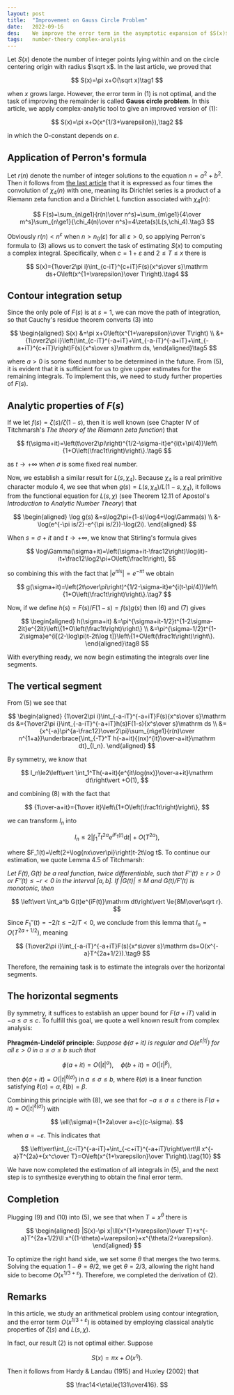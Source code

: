 ```yaml
---
layout: post
title:  "Improvement on Gauss Circle Problem"
date:   2022-09-16
des:    We improve the error term in the asymptotic expansion of $S(x)$ from the last article
tags:   number-theory complex-analysis
---
```

Let $S(x)$ denote the number of integer points lying within and on the circle centering origin with radius $\sqrt x$. In the last article, we proved that

$$
S(x)=\pi x+O(\sqrt x)\tag1
$$

when $x$ grows large. However, the error term in (1) is not optimal, and the task of improving the remainder is called **Gauss circle problem**. In this article, we apply complex-analytic tool to give an improved version of (1):

$$
S(x)=\pi x+O(x^{1/3+\varepsilon}),\tag2
$$

in which the O-constant depends on $\varepsilon$.

## Application of Perron's formula

Let $r(n)$ denote the number of integer solutions to the equation $n=a^2+b^2$. Then it follows from [the last article](/2022/08/30/sum-of-two-squares.html) that it is expressed as four times the convolution of $\chi_4(n)$ with one, meaning its Dirichlet series is a product of a Riemann zeta function and a Dirichlet L function associated with $\chi_4(n)$:

$$
F(s)=\sum_{n\ge1}{r(n)\over n^s}=\sum_{m\ge1}{4\over m^s}\sum_{n\ge1}{\chi_4(n)\over n^s}=4\zeta(s)L(s,\chi_4).\tag3
$$

Obviously $r(n)<n^\varepsilon$ when $n>n_0(\varepsilon)$ for all $\varepsilon>0$, so applying Perron's formula to (3) allows us to convert the task of estimating $S(x)$ to computing a complex integral. Specifically, when $c=1+\varepsilon$ and $2\le T\le x$ there is

$$
S(x)={1\over2\pi i}\int_{c-iT}^{c+iT}F(s){x^s\over s}\mathrm ds+O\left(x^{1+\varepsilon}\over T\right).\tag4
$$

## Contour integration setup

Since the only pole of $F(s)$ is at $s=1$, we can move the path of integration, so that Cauchy's residue theorem converts (3) into

$$
\begin{aligned}
S(x)
&=\pi x+O\left(x^{1+\varepsilon}\over T\right) \\
&+{1\over2\pi i}\left(\int_{c-iT}^{-a+iT}+\int_{-a-iT}^{-a+iT}+\int_{-a+iT}^{c+iT}\right)F(s){x^s\over s}\mathrm ds,
\end{aligned}\tag5
$$

where $a>0$ is some fixed number to be determined in the future. From (5), it is evident that it is sufficient for us to give upper estimates for the remaining integrals. To implement this, we need to study further properties of $F(s)$.

## Analytic properties of $F(s)$

If we let $f(s)=\zeta(s)/\zeta(1-s)$, then it is well known (see Chapter IV of Titchmarsh's _The theory of the Riemann zeta function_) that

$$
f(\sigma+it)=\left(t\over2\pi\right)^{1/2-\sigma-it}e^{i(t+\pi/4)}\left\{1+O\left(\frac1t\right)\right\}.\tag6
$$

as $t\to+\infty$ when $\sigma$ is some fixed real number.

Now, we establish a similar result for $L(s,\chi_4)$. Because $\chi_4$ is a real primitive character modulo 4, we see that when $g(s)=L(s,\chi_4)/L(1-s,\chi_4)$, it follows from the functional equation for $L(s,\chi)$ (see Theorem 12.11 of Apostol's _Introduction to Analytic Number Theory_) that

$$
\begin{aligned}
\log g(s)
&=s\log2\pi+(1-s)\log4+\log\Gamma(s) \\
&-\log(e^{-\pi is/2}-e^{\pi is/2})-\log(2i).
\end{aligned}
$$

When $s=\sigma+it$ and $t\to+\infty$, we know that Stirling's formula gives

$$
\log\Gamma(\sigma+it)=\left(\sigma+it-\frac12\right)\log(it)-it+\frac12\log2\pi+O\left(\frac1t\right),
$$

so combining this with the fact that $\vert e^{\pi is}\vert=e^{-\pi t}$ we obtain

$$
g(\sigma+it)=\left(2t\over\pi\right)^{1/2-\sigma-it}e^{i(t-\pi/4)}\left\{1+O\left(\frac1t\right)\right\}.\tag7
$$

Now, if we define $h(s)=F(s)/F(1-s)=f(s)g(s)$ then (6) and (7) gives

$$
\begin{aligned}
h(\sigma+it)
&=\pi^{\sigma+it-1/2}t^{1-2\sigma-2it}e^{2it}\left\{1+O\left(\frac1t\right)\right\} \\
&=\pi^{\sigma-1/2}t^{1-2\sigma}e^{i[(2-\log\pi)t-2t\log t]}\left\{1+O\left(\frac1t\right)\right\}.
\end{aligned}\tag8
$$

With everything ready, we now begin estimating the integrals over line segments.

## The vertical segment

From (5) we see that

$$
\begin{aligned}
{1\over2\pi i}\int_{-a-iT}^{-a+iT}F(s){x^s\over s}\mathrm ds
&={1\over2\pi i}\int_{-a-iT}^{-a+iT}h(s)F(1-s){x^s\over s}\mathrm ds \\
&={x^{-a}\pi^{a-\frac12}\over2\pi}\sum_{n\ge1}{r(n)\over n^{1+a}}\underbrace{\int_{-T}^T h(-a+it){(nx)^{it}\over-a+it}\mathrm dt}_{I_n}.
\end{aligned}
$$

By symmetry, we know that

$$
I_n\le2\left\vert \int_1^Th(-a+it){e^{it\log(nx)}\over-a+it}\mathrm dt\right\vert +O(1),
$$

and combining (8) with the fact that

$$
{1\over-a+it}={1\over it}\left\{1+O\left(\frac1t\right)\right\},
$$

we can transform $I_n$ into

$$
I_n\le2\left\vert \int_1^T t^{2a}e^{iF_1(t)}\mathrm dt\right\vert +O(T^{2a}),
$$

where $F_1(t)=\left(2+\log{nx\over\pi}\right)t-2t\log t$. To continue our estimation, we quote Lemma 4.5 of Titchmarsh:

_Let $F(t),G(t)$ be a real function, twice differentiable, such that $F''(t)\ge r>0$ or $F''(t)\le-r<0$ in the interval $[a,b]$. If $\vert G(t)\vert\le M$ and $G(t)/F'(t)$ is monotonic, then_

$$
\left\vert \int_a^b G(t)e^{iF(t)}\mathrm dt\right\vert \le{8M\over\sqrt r}.
$$

Since $F_1''(t)=-2/t\le-2/T<0$, we conclude from this lemma that $I_n=O(T^{2a+1/2})$, meaning

$$
{1\over2\pi i}\int_{-a-iT}^{-a+iT}F(s){x^s\over s}\mathrm ds=O(x^{-a}T^{2a+1/2}).\tag9
$$

Therefore, the remaining task is to estimate the integrals over the horizontal segments.

## The horizontal segments

By symmetry, it suffices to establish an upper bound for $F(\sigma+iT)$ valid in $-a\le\sigma\le c$. To fulfill this goal, we quote a well known result from complex analysis:

**Phragmén-Lindelöf principle:** _Suppose $\phi(\sigma+it)$ is regular and $O(e^{\varepsilon\vert t\vert })$ for all $\varepsilon>0$ in $a\le\sigma\le b$ such that_

$$
\phi(a+it)=O(\vert t\vert ^\alpha),\quad\phi(b+it)=O(\vert t\vert ^\beta),
$$

then $\phi(\sigma+it)=O(\vert t\vert ^{\ell(\sigma)})$ in $a\le\sigma\le b$, where $\ell(\sigma)$ is a linear function satisfying $\ell(a)=\alpha,\ell(b)=\beta$.

Combining this principle with (8), we see that for $-a\le\sigma\le c$ there is $F(\sigma+it)=O(\vert t\vert ^{\ell(\sigma)})$ with

$$
\ell(\sigma)={1+2a\over a+c}(c-\sigma).
$$

when $a=-\varepsilon$. This indicates that

$$
\left\vert\int_{c-iT}^{-a-iT}+\int_{-c+iT}^{-a+iT}\right\vert\ll x^{-a}T^{2a}+{x^c\over T}=O\left(x^{1+\varepsilon}\over T\right).\tag{10}
$$

We have now completed the estimation of all integrals in (5), and the next step is to synthesize everything to obtain the final error term.

## Completion

Plugging (9) and (10) into (5), we see that when $T=x^\theta$ there is

$$
\begin{aligned}
|S(x)-\pi x|\ll{x^{1+\varepsilon}\over T}+x^{-a}T^{2a+1/2}\ll x^{(1-\theta)+\varepsilon}+x^{\theta/2+\varepsilon}.
\end{aligned}
$$

To optimize the right hand side, we set some $\theta$ that merges the two terms. Solving the equation $1-\theta=\theta/2$, we get $\theta=2/3$, allowing the right hand side to become $O(x^{1/3+\varepsilon})$. Therefore, we completed the derivation of (2).

## Remarks

In this article, we study an arithmetical problem using contour integration, and the error term $O(x^{1/3+\varepsilon})$ is obtained by employing classical analytic properties of $\zeta(s)$ and $L(s,\chi)$.

In fact, our result (2) is not optimal either. Suppose

$$
S(x)=\pi x+O(x^\eta).
$$

Then it follows from Hardy & Landau (1915) and Huxley (2002) that

$$
\frac14<\eta\le{131\over416}.
$$